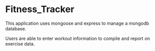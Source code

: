 # Fitness_Tracker

This application uses mongoose and express to manage a mongodb database.

Users are able to enter workout information to compile and report on exercise data.

